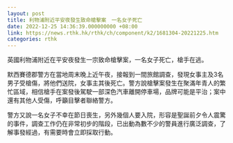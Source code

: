 ```yaml
---
layout: post
title: 利物浦附近平安夜發生致命槍擊案　一名女子死亡
date: 2022-12-25 14:36:39.000000000 +08:00
link: https://news.rthk.hk/rthk/ch/component/k2/1681304-20221225.htm
categories: rthk
---
```


英國利物浦附近在平安夜發生一宗致命槍擊案，一名女子死亡，槍手在逃。

默西賽德郡警方在當地周末晚上近午夜，接報到一間旅館調查，發現女事主及3名男子受槍傷，將他們送院，女事主其後死亡。警方說槍擊案發生在聚滿年青人的繁忙區域，相信槍手在案發後駕駛一部深色汽車離開停車場，品牌可能是平治；案中還有其他人受傷，呼籲目擊者聯絡警方。

警方又說一名女子不幸在節日喪生，另外幾個人要入院，形容是聖誕前夕令人震驚的事件，調查工作仍在非常初步的階段，已出動為數不少的警員進行廣泛調查，了解事發經過，有需要時會立即採取行動。
